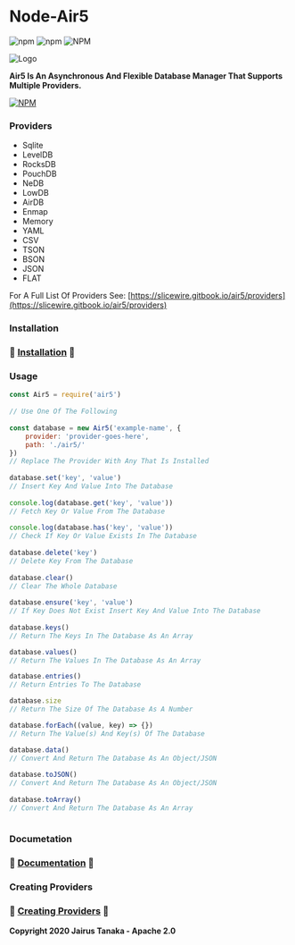 # Node-Air5

![npm](https://img.shields.io/npm/dt/air5?style=flat-square) ![npm](https://img.shields.io/npm/v/air5?style=flat-square) ![NPM](https://img.shields.io/npm/l/air5?style=flat-square)

![Logo](https://i.ibb.co/b77Lytz/rsz-1rsz-logo.png)

**Air5 Is An Asynchronous And Flexible Database Manager That Supports Multiple Providers.**

[![NPM](https://nodei.co/npm/air5.png?downloads=true&downloadRank=true&stars=true&compact=true)](https://nodei.co/npm/air5/)

### Providers

- Sqlite
- LevelDB
- RocksDB
- PouchDB
- NeDB
- LowDB
- AirDB
- Enmap
- Memory
- YAML
- CSV
- TSON
- BSON
- JSON
- FLAT

For A Full List Of Providers See: [https://slicewire.gitbook.io/air5/providers](https://slicewire.gitbook.io/air5/providers)

### Installation

### 🔗 [Installation](https://slicewire.gitbook.io/air5/installation) 🔗

### Usage

```js
const Air5 = require('air5')
 
// Use One Of The Following
 
const database = new Air5('example-name', {
    provider: 'provider-goes-here',
    path: './air5/'
})
// Replace The Provider With Any That Is Installed
 
database.set('key', 'value')
// Insert Key And Value Into The Database
 
console.log(database.get('key', 'value'))
// Fetch Key Or Value From The Database
 
console.log(database.has('key', 'value'))
// Check If Key Or Value Exists In The Database
 
database.delete('key')
// Delete Key From The Database
 
database.clear()
// Clear The Whole Database
 
database.ensure('key', 'value')
// If Key Does Not Exist Insert Key And Value Into The Database
 
database.keys()
// Return The Keys In The Database As An Array

database.values()
// Return The Values In The Database As An Array

database.entries()
// Return Entries To The Database

database.size
// Return The Size Of The Database As A Number

database.forEach((value, key) => {})
// Return The Value(s) And Key(s) Of The Database

database.data()
// Convert And Return The Database As An Object/JSON
 
database.toJSON()
// Convert And Return The Database As An Object/JSON
 
database.toArray()
// Convert And Return The Database As An Array
 
```

### Documetation

### 🔗 [Documentation](https://slicewire.gitbook.io/air5/installation) 🔗

### Creating Providers

### 🔗 [Creating Providers](https://slicewire.gitbook.io/air5/creating-providers) 🔗

**Copyright 2020 Jairus Tanaka - Apache 2.0**